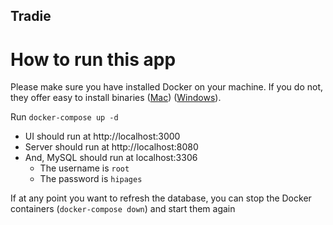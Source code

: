 ## Tradie


# How to run this app

Please make sure you have installed Docker on your machine. If you do not, they offer easy to install binaries ([Mac](https://docs.docker.com/docker-for-mac/install/)) ([Windows](https://docs.docker.com/docker-for-windows/install/)).


Run `docker-compose up -d`
* UI should run at http://localhost:3000 
* Server should run at http://localhost:8080
* And, MySQL should run at localhost:3306
    * The username is `root`
    * The password is `hipages`

If at any point you want to refresh the database, you can stop the Docker containers (`docker-compose down`) and start them again

